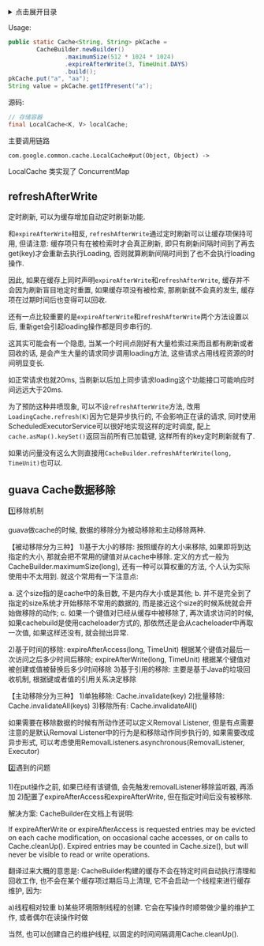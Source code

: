 <details>
<summary>点击展开目录</summary>
<!-- TOC -->


<!-- /TOC -->
</details>


Usage:

```Java
public static Cache<String, String> pkCache =
        CacheBuilder.newBuilder()
                .maximumSize(512 * 1024 * 1024)
                .expireAfterWrite(3, TimeUnit.DAYS)
                .build();
pkCache.put("a", "aa");
String value = pkCache.getIfPresent("a");
```

源码:

```Java
// 存储容器
final LocalCache<K, V> localCache;

```

主要调用链路

`com.google.common.cache.LocalCache#put(Object, Object) -> `

LocalCache 类实现了 ConcurrentMap

## refreshAfterWrite

定时刷新, 可以为缓存增加自动定时刷新功能.

和`expireAfterWrite`相反, `refreshAfterWrite`通过定时刷新可以让缓存项保持可用, 但请注意: 缓存项只有在被检索时才会真正刷新, 即只有刷新间隔时间到了再去get(key)才会重新去执行Loading, 否则就算刷新间隔时间到了也不会执行loading操作.

因此, 如果在缓存上同时声明`expireAfterWrite`和`refreshAfterWrite`, 缓存并不会因为刷新盲目地定时重置, 如果缓存项没有被检索, 那刷新就不会真的发生, 缓存项在过期时间后也变得可以回收.

还有一点比较重要的是`expireAfterWrite`和`refreshAfterWrite`两个方法设置以后, 重新get会引起loading操作都是同步串行的.

这其实可能会有一个隐患, 当某一个时间点刚好有大量检索过来而且都有刷新或者回收的话, 是会产生大量的请求同步调用loading方法, 这些请求占用线程资源的时间明显变长.

如正常请求也就20ms, 当刷新以后加上同步请求loading这个功能接口可能响应时间远远大于20ms.

为了预防这种井喷现象, 可以不设`refreshAfterWrite`方法, 改用`LoadingCache.refresh(K)`因为它是异步执行的, 不会影响正在读的请求, 同时使用ScheduledExecutorService可以很好地实现这样的定时调度, 配上`cache.asMap().keySet()`返回当前所有已加载键, 这样所有的key定时刷新就有了.

如果访问量没有这么大则直接用`CacheBuilder.refreshAfterWrite(long, TimeUnit)`也可以.

## guava Cache数据移除

1️⃣移除机制

guava做cache的时候, 数据的移除分为被动移除和主动移除两种.

【被动移除分为三种】
1)基于大小的移除:
按照缓存的大小来移除, 如果即将到达指定的大小, 那就会把不常用的键值对从cache中移除. 定义的方式一般为 CacheBuilder.maximumSize(long), 还有一种可以算权重的方法, 个人认为实际使用中不太用到. 就这个常用有一下注意点:

a. 这个size指的是cache中的条目数, 不是内存大小或是其他;
b. 并不是完全到了指定的size系统才开始移除不常用的数据的, 而是接近这个size的时候系统就会开始做移除的动作;
c. 如果一个键值对已经从缓存中被移除了, 再次请求访问的时候, 如果cachebuild是使用cacheloader方式的, 那依然还是会从cacheloader中再取一次值, 如果这样还没有, 就会抛出异常.

2)基于时间的移除:
expireAfterAccess(long, TimeUnit) 根据某个键值对最后一次访问之后多少时间后移除;
expireAfterWrite(long, TimeUnit) 根据某个键值对被创建或值被替换后多少时间移除
3)基于引用的移除: 主要是基于Java的垃圾回收机制, 根据键或者值的引用关系决定移除

【主动移除分为三种】
1)单独移除: Cache.invalidate(key)
2)批量移除: Cache.invalidateAll(keys)
3)移除所有: Cache.invalidateAll()

如果需要在移除数据的时候有所动作还可以定义Removal Listener, 但是有点需要注意的是默认Removal Listener中的行为是和移除动作同步执行的, 如果需要改成异步形式, 可以考虑使用RemovalListeners.asynchronous(RemovalListener, Executor)

2️⃣遇到的问题

1)在put操作之前, 如果已经有该键值, 会先触发removalListener移除监听器, 再添加
2)配置了expireAfterAccess和expireAfterWrite, 但在指定时间后没有被移除.

解决方案: CacheBuilder在文档上有说明:

If expireAfterWrite or expireAfterAccess is requested entries may be evicted on each cache modification, on occasional cache accesses, or on calls to Cache.cleanUp(). Expired entries may be counted in Cache.size(), but will never be visible to read or write operations.

翻译过来大概的意思是: CacheBuilder构建的缓存不会在特定时间自动执行清理和回收工作, 也不会在某个缓存项过期后马上清理, 它不会启动一个线程来进行缓存维护, 因为:

a)线程相对较重
b)某些环境限制线程的创建. 它会在写操作时顺带做少量的维护工作, 或者偶尔在读操作时做

当然, 也可以创建自己的维护线程, 以固定的时间间隔调用Cache.cleanUp().
